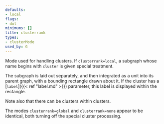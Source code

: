 ```yaml
---
defaults:
- local
flags:
- dot
minimums: []
title: clusterrank
types:
- clusterMode
used_by: G
---
```

Mode used for handling clusters. If `clusterrank=local`, a
subgraph whose name begins with `cluster` is given special treatment.

The subgraph is laid out separately, and then integrated as a unit into
its parent graph, with a bounding rectangle drawn about it.
If the cluster has a [`label`]({{< ref "label.md" >}}) parameter, this label
is displayed within the rectangle.

Note also that there can be clusters within clusters.

The modes `clusterrank=global` and `clusterrank=none` appear to
be identical, both turning off the special cluster processing.
